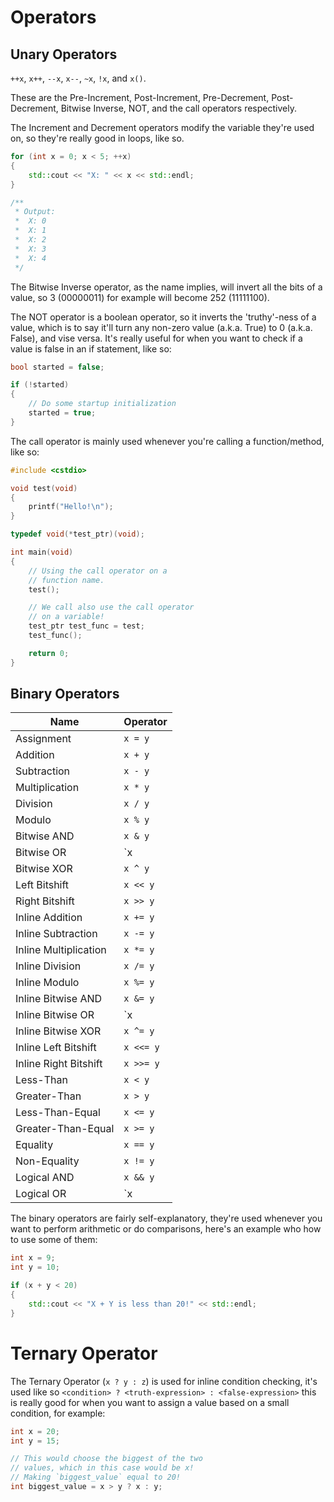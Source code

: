 # Operators

## Unary Operators

`++x`, `x++`, `--x`, `x--`, `~x`, `!x`, and `x()`.

These are the Pre-Increment, Post-Increment, Pre-Decrement, Post-Decrement, Bitwise Inverse, NOT, and the call operators respectively.

The Increment and Decrement operators modify the variable they're used on, so they're really good in loops, like so.

```cpp
for (int x = 0; x < 5; ++x)
{
	std::cout << "X: " << x << std::endl;
}

/**
 * Output:
 *  X: 0
 *  X: 1
 *  X: 2
 *  X: 3
 *  X: 4
 */
```

The Bitwise Inverse operator, as the name implies, will invert all the bits of a value, so 3 (00000011) for example will become 252 (11111100).

The NOT operator is a boolean operator, so it inverts the 'truthy'-ness of a value, which is to say it'll turn any non-zero value (a.k.a. True) to 0 (a.k.a. False), and vise versa. It's really useful for when you want to check if a value is false in an if statement, like so:

```cpp
bool started = false;

if (!started)
{
	// Do some startup initialization
	started = true;
}
```

The call operator is mainly used whenever you're calling a function/method, like so:

```cpp
#include <cstdio>

void test(void)
{
	printf("Hello!\n");
}

typedef void(*test_ptr)(void);

int main(void)
{
	// Using the call operator on a
	// function name.
	test();

	// We call also use the call operator
	// on a variable!
	test_ptr test_func = test;
	test_func();

	return 0;
}
```

## Binary Operators

| Name | Operator |
| ---- | -------- |
| Assignment | `x = y` |
| Addition | `x + y` |
| Subtraction | `x - y` |
| Multiplication | `x * y` |
| Division | `x / y` |
| Modulo | `x % y` |
| Bitwise AND | `x & y` |
| Bitwise OR | `x | y` |
| Bitwise XOR | `x ^ y` |
| Left Bitshift | `x << y` |
| Right Bitshift | `x >> y` |
| Inline Addition | `x += y` |
| Inline Subtraction | `x -= y` |
| Inline Multiplication | `x *= y` |
| Inline Division | `x /= y` |
| Inline Modulo | `x %= y` |
| Inline Bitwise AND | `x &= y` |
| Inline Bitwise OR | `x |= y` |
| Inline Bitwise XOR | `x ^= y` |
| Inline Left Bitshift | `x <<= y` |
| Inline Right Bitshift | `x >>= y` |
| Less-Than | `x < y` |
| Greater-Than | `x > y` |
| Less-Than-Equal | `x <= y` |
| Greater-Than-Equal | `x >= y` |
| Equality | `x == y` |
| Non-Equality | `x != y` |
| Logical AND | `x && y` |
| Logical OR | `x || y` | 

The binary operators are fairly self-explanatory, they're used whenever you want to perform arithmetic or do comparisons, here's an example who how to use some of them:

```cpp
int x = 9;
int y = 10;

if (x + y < 20)
{
	std::cout << "X + Y is less than 20!" << std::endl;
}
```

# Ternary Operator

The Ternary Operator (`x ? y : z`) is used for inline condition checking, it's used like so `<condition> ? <truth-expression> : <false-expression>` this is really good for when you want to assign a value based on a small condition, for example:

```cpp
int x = 20;
int y = 15;

// This would choose the biggest of the two
// values, which in this case would be x!
// Making `biggest_value` equal to 20!
int biggest_value = x > y ? x : y;
```

